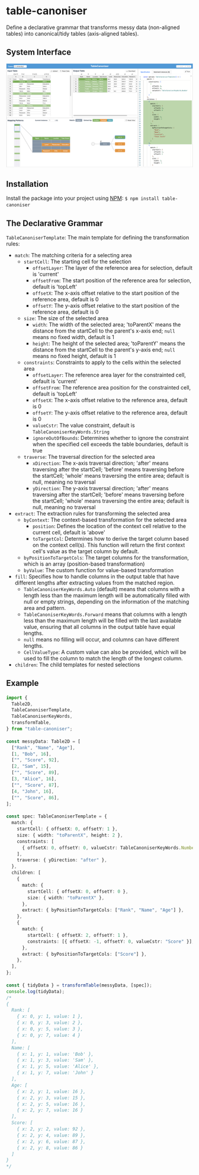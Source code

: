 # table-canoniser

Define a declarative grammar that transforms messy data (non-aligned tables) into canonical/tidy tables (axis-aligned tables).

## System Interface

![System Interface](https://github.com/TableCanoniser/TableCanoniser.github.io/blob/deploy/system-interface.png)

## Installation

Install the package into your project using [NPM](https://npmjs.com):
`$ npm install table-canoniser`

## The Declarative Grammar

`TableCanoniserTemplate`: The main template for defining the transformation rules:

- `match`: The matching criteria for a selecting area
  - `startCell`: The starting cell for the selection
    - `offsetLayer`: The layer of the reference area for selection, default is 'current'
    - `offsetFrom`: The start position of the reference area for selection, default is 'topLeft'
    - `offsetX`: The x-axis offset relative to the start position of the reference area, default is 0
    - `offsetY`: The y-axis offset relative to the start position of the reference area, default is 0
  - `size`: The size of the selected area
    - `width`: The width of the selected area; 'toParentX' means the distance from the startCell to the parent's x-axis end; `null` means no fixed width, default is 1
    - `height`: The height of the selected area; 'toParentY' means the distance from the startCell to the parent's y-axis end; `null` means no fixed height, default is 1
  - `constraints`: Constraints to apply to the cells within the selected area
    - `offsetLayer`: The reference area layer for the constrainted cell, default is 'current'
    - `offsetFrom`: The reference area position for the constrainted cell, default is 'topLeft'
    - `offsetX`: The x-axis offset relative to the reference area, default is 0
    - `offsetY`: The y-axis offset relative to the reference area, default is 0
    - `valueCstr`: The value constraint, default is `TableCanoniserKeyWords.String`
    - `ignoreOutOfBounds`: Determines whether to ignore the constraint when the specified cell exceeds the table boundaries, default is true
  - `traverse`: The traversal direction for the selected area
    - `xDirection`: The x-axis traversal direction; 'after' means traversing after the startCell; 'before' means traversing before the startCell; 'whole' means traversing the entire area; default is null, meaning no traversal
    - `yDirection`: The y-axis traversal direction; 'after' means traversing after the startCell; 'before' means traversing before the startCell; 'whole' means traversing the entire area; default is null, meaning no traversal
- `extract`: The extraction rules for transforming the selected area
  - `byContext`: The context-based transformation for the selected area
    - `position`: Defines the location of the context cell relative to the current cell, default is 'above'
    - `toTargetCol`: Determines how to derive the target column based on the context cell(s). This function will return the first context cell's value as the target column by default.
  - `byPositionToTargetCols`: The target columns for the transformation, which is an array (position-based transformation)
  - `byValue`: The custom function for value-based transformation
- `fill`: Specifies how to handle columns in the output table that have different lengths after extracting values from the matched region.
  - `TableCanoniserKeyWords.Auto` (default) means that columns with a length less than the maximum length will be automatically filled with null or empty strings, depending on the information of the matching area and pattern.
  - `TableCanoniserKeyWords.Forward` means that columns with a length less than the maximum length will be filled with the last available value, ensuring that all columns in the output table have equal lengths.
  - `null` means no filling will occur, and columns can have different lengths.
  - `CellValueType`: A custom value can also be provided, which will be used to fill the column to match the length of the longest column.
- `children`: The child templates for nested selections

## Example

```ts
import {
  Table2D,
  TableCanoniserTemplate,
  TableCanoniserKeyWords,
  transformTable,
} from "table-canoniser";

const messyData: Table2D = [
  ["Rank", "Name", "Age"],
  [1, "Bob", 16],
  ["", "Score", 92],
  [2, "Sam", 15],
  ["", "Score", 89],
  [3, "Alice", 16],
  ["", "Score", 87],
  [4, "John", 16],
  ["", "Score", 86],
];

const spec: TableCanoniserTemplate = {
  match: {
    startCell: { offsetX: 0, offsetY: 1 },
    size: { width: "toParentX", height: 2 },
    constraints: [
      { offsetX: 0, offsetY: 0, valueCstr: TableCanoniserKeyWords.Number },
    ],
    traverse: { yDirection: "after" },
  },
  children: [
    {
      match: {
        startCell: { offsetX: 0, offsetY: 0 },
        size: { width: "toParentX" },
      },
      extract: { byPositionToTargetCols: ["Rank", "Name", "Age"] },
    },
    {
      match: {
        startCell: { offsetX: 2, offsetY: 1 },
        constraints: [{ offsetX: -1, offsetY: 0, valueCstr: "Score" }],
      },
      extract: { byPositionToTargetCols: ["Score"] },
    },
  ],
};

const { tidyData } = transformTable(messyData, [spec]);
console.log(tidyData);
/*
{
  Rank: [
    { x: 0, y: 1, value: 1 },
    { x: 0, y: 3, value: 2 },
    { x: 0, y: 5, value: 3 },
    { x: 0, y: 7, value: 4 }
  ],
  Name: [
    { x: 1, y: 1, value: 'Bob' },
    { x: 1, y: 3, value: 'Sam' },
    { x: 1, y: 5, value: 'Alice' },
    { x: 1, y: 7, value: 'John' }
  ],
  Age: [
    { x: 2, y: 1, value: 16 },
    { x: 2, y: 3, value: 15 },
    { x: 2, y: 5, value: 16 },
    { x: 2, y: 7, value: 16 }
  ],
  Score: [
    { x: 2, y: 2, value: 92 },
    { x: 2, y: 4, value: 89 },
    { x: 2, y: 6, value: 87 },
    { x: 2, y: 8, value: 86 }
  ]
}
*/
```
